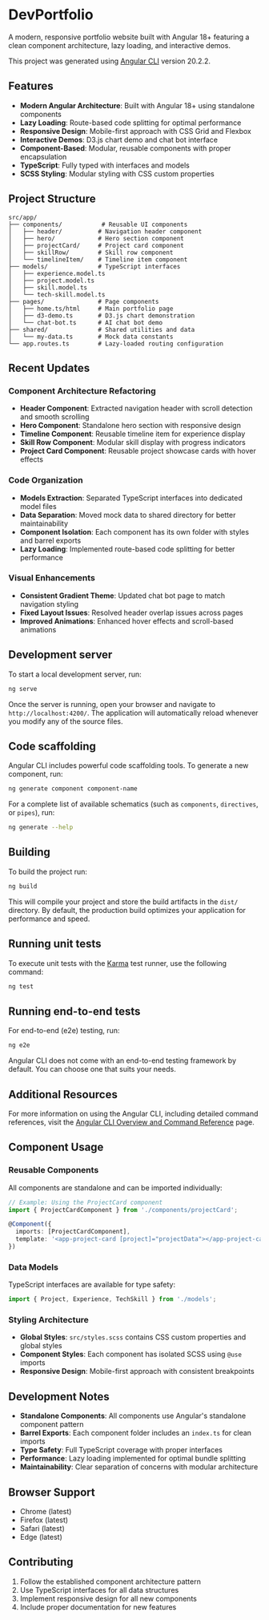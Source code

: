 # DevPortfolio

A modern, responsive portfolio website built with Angular 18+ featuring a clean component architecture, lazy loading, and interactive demos.

This project was generated using [Angular CLI](https://github.com/angular/angular-cli) version 20.2.2.

## Features

- **Modern Angular Architecture**: Built with Angular 18+ using standalone components
- **Lazy Loading**: Route-based code splitting for optimal performance
- **Responsive Design**: Mobile-first approach with CSS Grid and Flexbox
- **Interactive Demos**: D3.js chart demo and chat bot interface
- **Component-Based**: Modular, reusable components with proper encapsulation
- **TypeScript**: Fully typed with interfaces and models
- **SCSS Styling**: Modular styling with CSS custom properties

## Project Structure

```
src/app/
├── components/           # Reusable UI components
│   ├── header/          # Navigation header component
│   ├── hero/            # Hero section component
│   ├── projectCard/     # Project card component
│   ├── skillRow/        # Skill row component
│   └── timelineItem/    # Timeline item component
├── models/              # TypeScript interfaces
│   ├── experience.model.ts
│   ├── project.model.ts
│   ├── skill.model.ts
│   └── tech-skill.model.ts
├── pages/               # Page components
│   ├── home.ts/html     # Main portfolio page
│   ├── d3-demo.ts       # D3.js chart demonstration
│   └── chat-bot.ts      # AI chat bot demo
├── shared/              # Shared utilities and data
│   └── my-data.ts       # Mock data constants
└── app.routes.ts        # Lazy-loaded routing configuration
```

## Recent Updates

### Component Architecture Refactoring
- **Header Component**: Extracted navigation header with scroll detection and smooth scrolling
- **Hero Component**: Standalone hero section with responsive design
- **Timeline Component**: Reusable timeline item for experience display
- **Skill Row Component**: Modular skill display with progress indicators
- **Project Card Component**: Reusable project showcase cards with hover effects

### Code Organization
- **Models Extraction**: Separated TypeScript interfaces into dedicated model files
- **Data Separation**: Moved mock data to shared directory for better maintainability
- **Component Isolation**: Each component has its own folder with styles and barrel exports
- **Lazy Loading**: Implemented route-based code splitting for better performance

### Visual Enhancements
- **Consistent Gradient Theme**: Updated chat bot page to match navigation styling
- **Fixed Layout Issues**: Resolved header overlap issues across pages
- **Improved Animations**: Enhanced hover effects and scroll-based animations

## Development server

To start a local development server, run:

```bash
ng serve
```

Once the server is running, open your browser and navigate to `http://localhost:4200/`. The application will automatically reload whenever you modify any of the source files.

## Code scaffolding

Angular CLI includes powerful code scaffolding tools. To generate a new component, run:

```bash
ng generate component component-name
```

For a complete list of available schematics (such as `components`, `directives`, or `pipes`), run:

```bash
ng generate --help
```

## Building

To build the project run:

```bash
ng build
```

This will compile your project and store the build artifacts in the `dist/` directory. By default, the production build optimizes your application for performance and speed.

## Running unit tests

To execute unit tests with the [Karma](https://karma-runner.github.io) test runner, use the following command:

```bash
ng test
```

## Running end-to-end tests

For end-to-end (e2e) testing, run:

```bash
ng e2e
```

Angular CLI does not come with an end-to-end testing framework by default. You can choose one that suits your needs.

## Additional Resources

For more information on using the Angular CLI, including detailed command references, visit the [Angular CLI Overview and Command Reference](https://angular.dev/tools/cli) page.

## Component Usage

### Reusable Components

All components are standalone and can be imported individually:

```typescript
// Example: Using the ProjectCard component
import { ProjectCardComponent } from './components/projectCard';

@Component({
  imports: [ProjectCardComponent],
  template: '<app-project-card [project]="projectData"></app-project-card>'
})
```

### Data Models

TypeScript interfaces are available for type safety:

```typescript
import { Project, Experience, TechSkill } from './models';
```

### Styling Architecture

- **Global Styles**: `src/styles.scss` contains CSS custom properties and global styles
- **Component Styles**: Each component has isolated SCSS using `@use` imports
- **Responsive Design**: Mobile-first approach with consistent breakpoints

## Development Notes

- **Standalone Components**: All components use Angular's standalone component pattern
- **Barrel Exports**: Each component folder includes an `index.ts` for clean imports
- **Type Safety**: Full TypeScript coverage with proper interfaces
- **Performance**: Lazy loading implemented for optimal bundle splitting
- **Maintainability**: Clear separation of concerns with modular architecture

## Browser Support

- Chrome (latest)
- Firefox (latest)
- Safari (latest)
- Edge (latest)

## Contributing

1. Follow the established component architecture pattern
2. Use TypeScript interfaces for all data structures
3. Implement responsive design for all new components
4. Include proper documentation for new features

